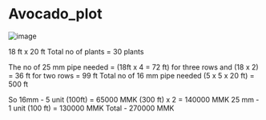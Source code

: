 # Avocado_plot


![image](https://github.com/princekham/Avocado_plot/assets/16104631/74e6a9cf-dff8-457d-9237-a19c7a01fdc6)



18 ft x 20 ft
Total no of plants = 30 plants

The no of 25 mm pipe needed = (18ft x 4 = 72 ft) for three rows and (18 x 2) = 36 ft for two rows = 99 ft
Total no of 16 mm pipe needed (5 x 5 x 20 ft) = 500 ft

So 16mm - 5 unit (100ft) = 65000 MMK (300 ft) x 2 = 140000 MMK
25 mm - 1 unit (100 ft) = 130000 MMK
Total - 270000 MMK


